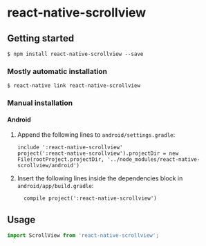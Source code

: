 
# react-native-scrollview

## Getting started

`$ npm install react-native-scrollview --save`

### Mostly automatic installation

`$ react-native link react-native-scrollview`

### Manual installation

#### Android

1. Append the following lines to `android/settings.gradle`:
  	```
    include ':react-native-scrollview'
    project(':react-native-scrollview').projectDir = new File(rootProject.projectDir, '../node_modules/react-native-scrollview/android')

  	```
2. Insert the following lines inside the dependencies block in `android/app/build.gradle`:
  	```
      compile project(':react-native-scrollview')
  	```


## Usage
```javascript
import ScrollView from 'react-native-scrollview';
